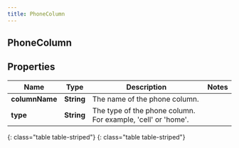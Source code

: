```yaml
---
title: PhoneColumn
---
```

## PhoneColumn


## Properties

| Name | Type | Description | Notes |
| ------------ | ------------- | ------------- | ------------- |
| **columnName** | **String** | The name of the phone column. |  |
| **type** | **String** | The type of the phone column. For example, &#39;cell&#39; or &#39;home&#39;. |  |
{: class="table table-striped"}
{: class="table table-striped"}


